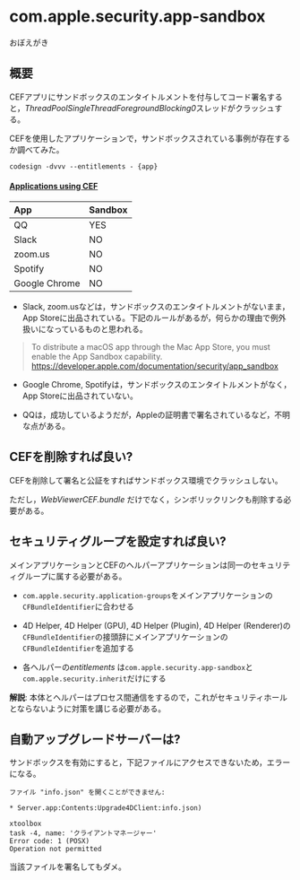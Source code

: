 # com.apple.security.app-sandbox
おぼえがき

## 概要

CEFアプリにサンドボックスのエンタイトルメントを付与してコード署名すると，*ThreadPoolSingleThreadForegroundBlocking0*スレッドがクラッシュする。

CEFを使用したアプリケーションで，サンドボックスされている事例が存在するか調べてみた。

```
codesign -dvvv --entitlements - {app}
```

#### [Applications using CEF](https://en.wikipedia.org/wiki/Chromium_Embedded_Framework#Applications_using_CEF)

|App|Sandbox|
|:-|:-|
|QQ|YES|
|Slack|NO|
|zoom.us|NO|
|Spotify|NO|
|Google Chrome|NO|

* Slack, zoom.usなどは，サンドボックスのエンタイトルメントがないまま，App Storeに出品されている。下記のルールがあるが，何らかの理由で例外扱いになっているものと思われる。

> To distribute a macOS app through the Mac App Store, you must enable the App Sandbox capability.
https://developer.apple.com/documentation/security/app_sandbox

* Google Chrome, Spotifyは，サンドボックスのエンタイトルメントがなく，App Storeに出品されていない。

* QQは，成功しているようだが，Appleの証明書で署名されているなど，不明な点がある。

## CEFを削除すれば良い?

CEFを削除して署名と公証をすればサンドボックス環境でクラッシュしない。

ただし，*WebViewerCEF.bundle* だけでなく，シンボリックリンクも削除する必要がある。

## セキュリティグループを設定すれば良い?

メインアプリケーションとCEFのヘルパーアプリケーションは同一のセキュリティグループに属する必要がある。

* `com.apple.security.application-groups`をメインアプリケーションの`CFBundleIdentifier`に合わせる

* 4D Helper, 4D Helper (GPU), 4D Helper (Plugin), 4D Helper (Renderer)の`CFBundleIdentifier`の接頭辞にメインアプリケーションの`CFBundleIdentifier`を追加する

* 各ヘルパーの*entitlements* は`com.apple.security.app-sandbox`と`com.apple.security.inherit`だけにする

**解説**: 本体とヘルパーはプロセス間通信をするので，これがセキュリティホールとならないように対策を講じる必要がある。

## 自動アップグレードサーバーは?

サンドボックスを有効にすると，下記ファイルにアクセスできないため，エラーになる。

```
ファイル "info.json" を開くことができません: 

* Server.app:Contents:Upgrade4DClient:info.json)

xtoolbox
task -4, name: 'クライアントマネージャー'
Error code: 1 (POSX)
Operation not permitted
```

当該ファイルを署名してもダメ。
